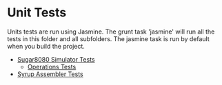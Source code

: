 Unit Tests
==========
Units tests are run using Jasmine. The grunt task 'jasmine' will run all the tests
in this folder and all subfolders. The jasmine task is run by default when you
build the project.


- [Sugar8080 Simulator Tests](Sugar8080) 
  - [Operations Tests](Sugar8080/instructions)
- [Syrup Assembler Tests](SyrupAsm) 
